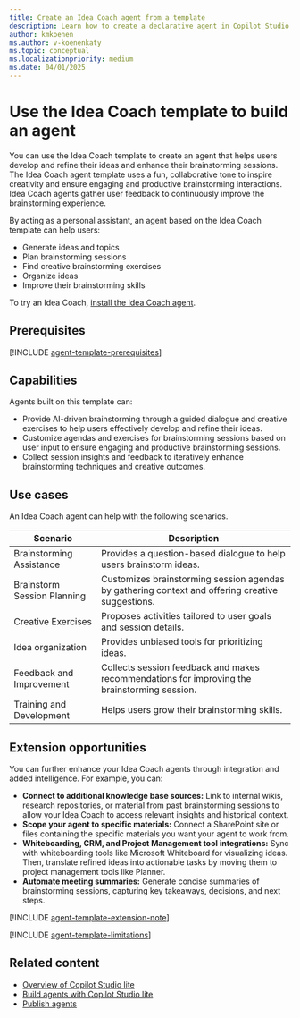```yaml
---
title: Create an Idea Coach agent from a template
description: Learn how to create a declarative agent in Copilot Studio agent builder from the Idea Coach template.
author: kmkoenen
ms.author: v-koenenkaty
ms.topic: conceptual
ms.localizationpriority: medium
ms.date: 04/01/2025
---
```


# Use the Idea Coach template to build an agent

You can use the Idea Coach template to create an agent that helps users develop and refine their ideas and enhance their brainstorming sessions. The Idea Coach agent template uses a fun, collaborative tone to inspire creativity and ensure engaging and productive brainstorming interactions. Idea Coach agents gather user feedback to continuously improve the brainstorming experience.

By acting as a personal assistant, an agent based on the Idea Coach template can help users:

- Generate ideas and topics
- Plan brainstorming sessions
- Find creative brainstorming exercises
- Organize ideas
- Improve their brainstorming skills

To try an Idea Coach, [install the Idea Coach agent](https://teams.microsoft.com/l/app/03386cc1-d424-4eaa-95a8-4a8ec605190e?source=share-app-dialog).

## Prerequisites

[!INCLUDE [agent-template-prerequisites](includes/agent-template-prerequisites.md)]

## Capabilities

Agents built on this template can:

- Provide AI-driven brainstorming through a guided dialogue and creative exercises to help users effectively develop and refine their ideas.
- Customize agendas and exercises for brainstorming sessions based on user input to ensure engaging and productive brainstorming sessions.
- Collect session insights and feedback to iteratively enhance brainstorming techniques and creative outcomes.

## Use cases

An Idea Coach agent can help with the following scenarios.

| **Scenario** | **Description** |
| ----------   | ----------  |
| Brainstorming Assistance | Provides a question-based dialogue to help users brainstorm ideas. |
| Brainstorm Session Planning | Customizes brainstorming session agendas by gathering context and offering creative suggestions. |
| Creative Exercises | Proposes activities tailored to user goals and session details.|
| Idea organization | Provides unbiased tools for prioritizing ideas. |
| Feedback and Improvement | Collects session feedback and makes recommendations for improving the brainstorming session. |
| Training and Development | Helps users grow their brainstorming skills. |

## Extension opportunities

You can further enhance your Idea Coach agents through integration and added intelligence. For example, you can:

- **Connect to additional knowledge base sources:** Link to internal wikis, research repositories, or material from past brainstorming sessions to allow your Idea Coach to access  relevant insights and historical context.
- **Scope your agent to specific materials:** Connect a SharePoint site or files containing the specific materials you want your agent to work from.
- **Whiteboarding, CRM, and Project Management tool integrations:** Sync with whiteboarding tools like Microsoft Whiteboard for visualizing ideas. Then, translate refined ideas into actionable tasks by moving them to project management tools like Planner.
- **Automate meeting summaries:** Generate concise summaries of brainstorming sessions, capturing key takeaways, decisions, and next steps.

<!-- Note about IT involvement -->
[!INCLUDE [agent-template-extension-note](includes/agent-template-extension-note.md)]

<!-- Limitations -->

[!INCLUDE [agent-template-limitations](includes/agent-template-limitations.md)]

## Related content

- [Overview of Copilot Studio lite](copilot-studio-lite-experience.md)
- [Build agents with Copilot Studio lite](docs\build-with-copilot-studio-lite-experience.md)
- [Publish agents](copilot-studio-agent-builder-publish.md)
